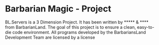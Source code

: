 # Barbarian Magic - Project
BL.Servers is a 3 Dimension Project. It has been written by ***** & **** from BarbarianLand.
The goal of this project is to ensure a clean, easy-to-die code environment. All programs developed by the BarbariansLand Development Team are licensed by a license
